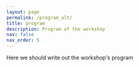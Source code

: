 ```yaml
---
layout: page
permalink: /program_alt/
title: program
description: Program of the workshop
nav: false
nav_order: 5
---
```


Here we should write out the workshop's program
